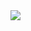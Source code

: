 <img src="https://img.shields.io/badge/JavaScript-F7DF1E?style=flat&logo=#F7DF1E&logoColor=white"/>
